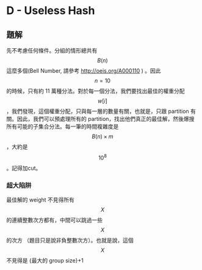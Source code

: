 # D - Useless Hash

## 題解

先不考慮任何條件。分組的情形總共有 $$B(n)$$ 這麼多個(Bell Number, 請參考 http://oeis.org/A000110 ) 。因此 $$n=10$$ 的時候，只有約 11 萬種分法。對於每一個分法，我們要找出最佳的權重分配 $$w[i]$$，我們發現，這個權重分配，只與每一層的數量有關，也就是，只跟 partition 有關。因此，我們可以預處理所有的 partition，找出他們真正的最佳解，然後爆搜所有可能的子集合分法。每一筆的時間複雜度是 $$B(n)\times m$$，大約是 $$10^8$$。記得加cut。

### 超大陷阱
最佳解的 weight 不見得所有 $$X$$ 的連續整數次方都有，中間可以跳過一些 $$X$$ 的次方 （題目只是說非負整數次方）。也就是說，這個 $$X$$ 不見得是 {最大的 group size}+1